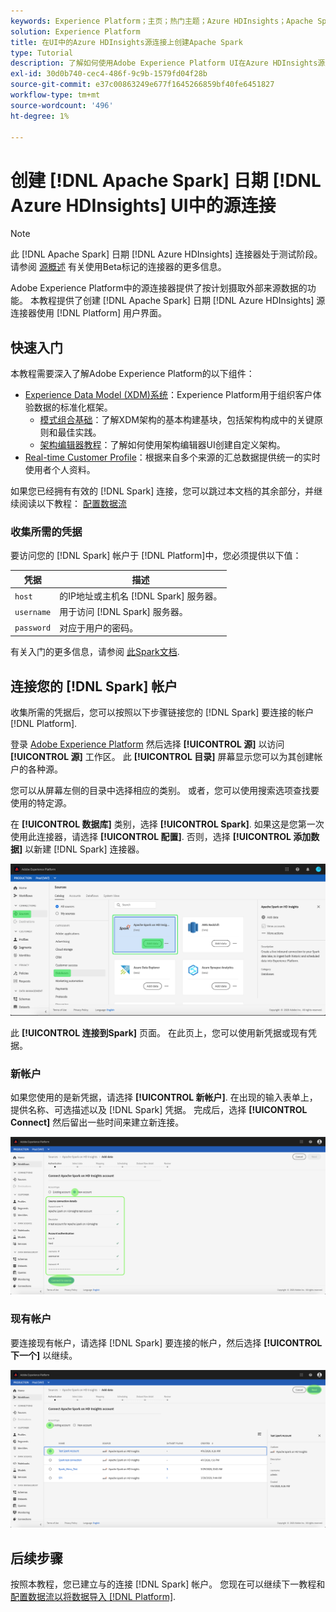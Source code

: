 ```yaml
---
keywords: Experience Platform；主页；热门主题；Azure HDInsights；Apache Spark
solution: Experience Platform
title: 在UI中的Azure HDInsights源连接上创建Apache Spark
type: Tutorial
description: 了解如何使用Adobe Experience Platform UI在Azure HDInsights源连接上创建Apache Spark。
exl-id: 30d0b740-cec4-486f-9c9b-1579fd04f28b
source-git-commit: e37c00863249e677f1645266859bf40fe6451827
workflow-type: tm+mt
source-wordcount: '496'
ht-degree: 1%

---
```


# 创建 [!DNL Apache Spark] 日期 [!DNL Azure HDInsights] UI中的源连接

>[!NOTE]
>
> 此 [!DNL Apache Spark] 日期 [!DNL Azure HDInsights] 连接器处于测试阶段。 请参阅 [源概述](../../../../home.md#terms-and-conditions) 有关使用Beta标记的连接器的更多信息。

Adobe Experience Platform中的源连接器提供了按计划摄取外部来源数据的功能。 本教程提供了创建 [!DNL Apache Spark] 日期 [!DNL Azure HDInsights] 源连接器使用 [!DNL Platform] 用户界面。

## 快速入门

本教程需要深入了解Adobe Experience Platform的以下组件：

* [Experience Data Model (XDM)系统](../../../../../xdm/home.md)：Experience Platform用于组织客户体验数据的标准化框架。
   * [模式组合基础](../../../../../xdm/schema/composition.md)：了解XDM架构的基本构建基块，包括架构构成中的关键原则和最佳实践。
   * [架构编辑器教程](../../../../../xdm/tutorials/create-schema-ui.md)：了解如何使用架构编辑器UI创建自定义架构。
* [Real-time Customer Profile](../../../../../profile/home.md)：根据来自多个来源的汇总数据提供统一的实时使用者个人资料。

如果您已经拥有有效的 [!DNL Spark] 连接，您可以跳过本文档的其余部分，并继续阅读以下教程： [配置数据流](../../dataflow/databases.md)

### 收集所需的凭据

要访问您的 [!DNL Spark] 帐户于 [!DNL Platform]中，您必须提供以下值：

| 凭据 | 描述 |
| ---------- | ----------- |
| `host` | 的IP地址或主机名 [!DNL Spark] 服务器。 |
| `username` | 用于访问 [!DNL Spark] 服务器。 |
| `password` | 对应于用户的密码。 |

有关入门的更多信息，请参阅 [此Spark文档](https://docs.microsoft.com/en-us/azure/hdinsight/spark/apache-spark-overview).

## 连接您的 [!DNL Spark] 帐户

收集所需的凭据后，您可以按照以下步骤链接您的 [!DNL Spark] 要连接的帐户 [!DNL Platform].

登录 [Adobe Experience Platform](https://platform.adobe.com) 然后选择 **[!UICONTROL 源]** 以访问 **[!UICONTROL 源]** 工作区。 此 **[!UICONTROL 目录]** 屏幕显示您可以为其创建帐户的各种源。

您可以从屏幕左侧的目录中选择相应的类别。 或者，您可以使用搜索选项查找要使用的特定源。

在 **[!UICONTROL 数据库]** 类别，选择 **[!UICONTROL Spark]**. 如果这是您第一次使用此连接器，请选择 **[!UICONTROL 配置]**. 否则，选择 **[!UICONTROL 添加数据]** 以新建 [!DNL Spark] 连接器。

![目录](../../../../images/tutorials/create/spark/catalog.png)

此 **[!UICONTROL 连接到Spark]** 页面。 在此页上，您可以使用新凭据或现有凭据。

### 新帐户

如果您使用的是新凭据，请选择 **[!UICONTROL 新帐户]**. 在出现的输入表单上，提供名称、可选描述以及 [!DNL Spark] 凭据。 完成后，选择 **[!UICONTROL Connect]** 然后留出一些时间来建立新连接。

![新](../../../../images/tutorials/create/spark/new.png)

### 现有帐户

要连接现有帐户，请选择 [!DNL Spark] 要连接的帐户，然后选择 **[!UICONTROL 下一个]** 以继续。

![现有](../../../../images/tutorials/create/spark/existing.png)

## 后续步骤

按照本教程，您已建立与的连接 [!DNL Spark] 帐户。 您现在可以继续下一教程和 [配置数据流以将数据导入 [!DNL Platform]](../../dataflow/databases.md).
